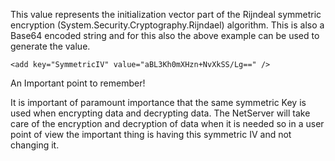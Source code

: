 <properties date="2016-05-10"
SortOrder="72"
/>

 

This value represents the initialization vector part of the Rijndeal symmetric encryption (System.Security.Cryptography.Rijndael) algorithm. This is also a Base64 encoded string and for this also the above example can be used to generate the value.

```
<add key="SymmetricIV" value="aBL3Kh0mXHzn+NvXkSS/Lg==" />
```

 

An Important point to remember!

It is important of paramount importance that the same symmetric Key is used when encrypting data and decrypting data. The NetServer will take care of the encryption and decryption of data when it is needed so in a user point of view the important thing is having this symmetric IV and not changing it.
